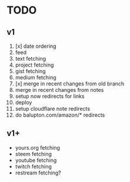# TODO

## v1

1. [x] date ordering
1. feed
1. text fetching
1. project fetching
1. gist fetching
1. medium fetching
1. [x] merge in recent changes from old branch
1. merge in recent changes from notes
1. setup now redirects for links
1. deploy
1. setup cloudflare note redirects
1. do balupton.com/amazon/\* redirects

## v1+

-   yours.org fetching
-   steem fetching
-   youtube fetching
-   twitch fetching
-   restream fetching?
